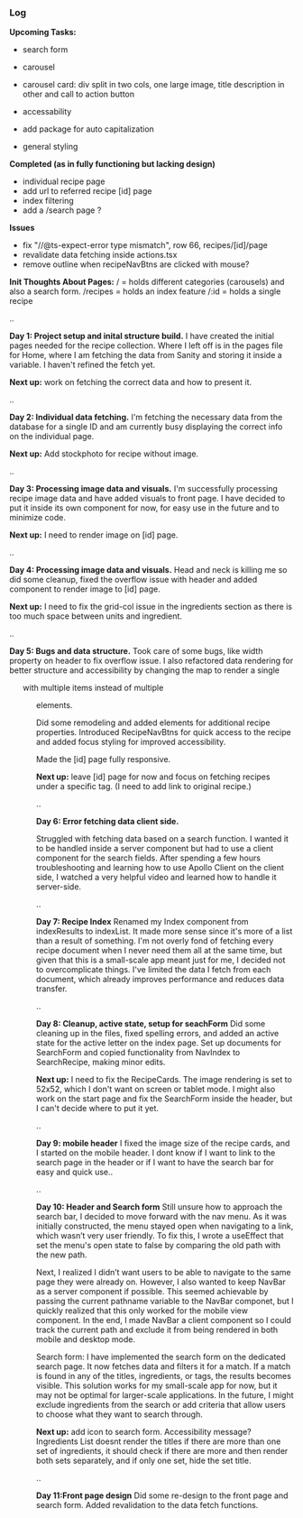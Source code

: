 ### Log

**Upcoming Tasks:**

- search form
- carousel
- carousel card: div split in two cols, one large image, title description in other and call to action button
- accessability

- add package for auto capitalization
- general styling

**Completed (as in fully functioning but lacking design)**

- individual recipe page
- add url to referred recipe [id] page
- index filtering
- add a /search page ?

**Issues**

- fix "//@ts-expect-error type mismatch", row 66, recipes/[id]/page
- revalidate data fetching inside actions.tsx
- remove outline when recipeNavBtns are clicked with mouse?

**Init Thoughts About Pages:**
/ = holds different categories (carousels) and also a search form.
/recipes = holds an index feature
/:id = holds a single recipe

..

**Day 1: Project setup and inital structure build.**
I have created the initial pages needed for the recipe collection.
Where I left off is in the pages file for Home, where I am fetching the data from Sanity and storing it inside a variable. I haven't refined the fetch yet.

**Next up:** work on fetching the correct data and how to present it.

..

**Day 2: Individual data fetching.**
I'm fetching the necessary data from the database for a single ID and am currently busy displaying the correct info on the individual page.

**Next up:** Add stockphoto for recipe without image.

..

**Day 3: Processing image data and visuals.**
I'm successfully processing recipe image data and have added visuals to front page. I have decided to put it inside its own component for now, for easy use in the future and to minimize code.

**Next up:** I need to render image on [id] page.

..

**Day 4: Processing image data and visuals.**
Head and neck is killing me so did some cleanup, fixed the overflow issue with header and added component to render image to [id] page.

**Next up:** I need to fix the grid-col issue in the ingredients section as there is too much space between units and ingredient.

..

**Day 5: Bugs and data structure.**
Took care of some bugs, like width property on header to fix overflow issue. I also refactored data rendering for better structure and accessibility by changing the map to render a single <ul> with multiple items instead of multiple <ul> elements.

Did some remodeling and added elements for additional recipe properties. Introduced RecipeNavBtns for quick access to the recipe and added focus styling for improved accessibility.

Made the [id] page fully responsive.

**Next up:** leave [id] page for now and focus on fetching recipes under a specific tag. (I need to add link to original recipe.)

..

**Day 6: Error fetching data client side.**

Struggled with fetching data based on a search function. I wanted it to be handled inside a server component but had to use a client component for the search fields. After spending a few hours troubleshooting and learning how to use Apollo Client on the client side, I watched a very helpful video and learned how to handle it server-side.

..

**Day 7: Recipe Index**
Renamed my Index component from indexResults to indexList. It made more sense since it's more of a list than a result of something. I'm not overly fond of fetching every recipe document when I never need them all at the same time, but given that this is a small-scale app meant just for me, I decided not to overcomplicate things. I've limited the data I fetch from each document, which already improves performance and reduces data transfer.

..

**Day 8: Cleanup, active state, setup for seachForm**
Did some cleaning up in the files, fixed spelling errors, and added an active state for the active letter on the index page. Set up documents for SearchForm and copied functionality from NavIndex to SearchRecipe, making minor edits.

**Next up:** I need to fix the RecipeCards. The image rendering is set to 52x52, which I don't want on screen or tablet mode. I might also work on the start page and fix the SearchForm inside the header, but I can't decide where to put it yet.

..

**Day 9: mobile header**
I fixed the image size of the recipe cards, and I started on the mobile header. I dont know if I want to link to the search page in the header or if I want to have the search bar for easy and quick use..

..

**Day 10: Header and Search form**
Still unsure how to approach the search bar, I decided to move forward with the nav menu. As it was initially constructed, the menu stayed open when navigating to a link, which wasn’t very user friendly. To fix this, I wrote a useEffect that set the menu's open state to false by comparing the old path with the new path.

Next, I realized I didn’t want users to be able to navigate to the same page they were already on. However, I also wanted to keep NavBar as a server component if possible. This seemed achievable by passing the current pathname variable to the NavBar componet, but I quickly realized that this only worked for the mobile view component. In the end, I made NavBar a client component so I could track the current path and exclude it from being rendered in both mobile and desktop mode.

Search form: I have implemented the search form on the dedicated search page. It now fetches data and filters it for a match. If a match is found in any of the titles, ingredients, or tags, the results becomes visible. This solution works for my small-scale app for now, but it may not be optimal for larger-scale applications. In the future, I might exclude ingredients from the search or add criteria that allow users to choose what they want to search through.

**Next up:** add icon to search form. Accessibility message?
Ingredients List doesnt render the titles if there are more than one set of ingredients, it should check if there are more and then render both sets separately, and if only one set, hide the set title.

..

**Day 11:Front page design**
Did some re-design to the front page and search form. Added revalidation to the data fetch functions.
